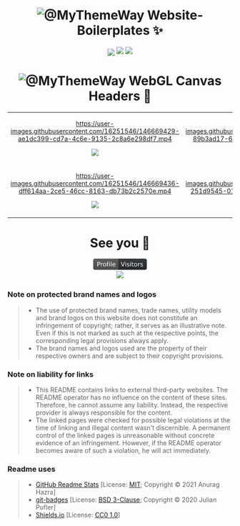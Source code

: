 <div align="center">

# <img src="https://avatars.githubusercontent.com/u/52597090?s=60&amp;v=4" alt="@MyThemeWay" size="25" height="25" width="25"></img> Website-Boilerplates :sparkles:
<img align="center" src="https://i.redd.it/txxr1z113ib61.gif" width="804"/>
<a href="https://github.com/MyThemeWay/Dark-Particle" title="Explore this" target="_blank"><img src="https://github-readme-stats.vercel.app/api/pin/?username=mythemeway&repo=Dark-Particle&text_color=F1F1EB&border_color=050B0E&bg_color=2A2E30&title_color=FFFFFF&icon_color=E28905"/></a>
<a href="https://github.com/MyThemeWay/Light-Particle" title="Explore this" target="_blank"><img src="https://github-readme-stats.vercel.app/api/pin/?username=mythemeway&repo=Light-Particle&border_color=050B0E&title_color=2A2E30&icon_color=2F80ED" /></a>

# <img src="https://avatars.githubusercontent.com/u/52597090?s=60&amp;v=4" alt="@MyThemeWay" size="25" height="25" width="25"></img> WebGL Canvas Headers :ghost:

<table>

<tr>
<td align="center" valign="top" width="500px">
<p></p>

https://user-images.githubusercontent.com/16251546/146669429-ae1dc399-cd7a-4c6e-9135-2c8a6e298df7.mp4

<a href="https://github.com/MyThemeWay/mtw-canvas-malachite" title="Explore this" target="_blank"><img src="https://github-readme-stats.vercel.app/api/pin/?username=MyThemeWay&repo=mtw-canvas-malachite&text_color=F1F1EB&border_color=050B0E&bg_color=212426&title_color=FFFFFF&icon_color=E28905" /></a><span> </span>

</td>
<td align="center" valign="top" width="500px">
<p></p>

https://user-images.githubusercontent.com/16251546/146669386-89b3ad17-6424-47a3-9f23-f779eeb2db2d.mp4

<a href="https://github.com/MyThemeWay/mtw-canvas-disks" title="Explore this" target="_blank"><img src="https://github-readme-stats.vercel.app/api/pin/?username=MyThemeWay&repo=mtw-canvas-disks&text_color=F1F1EB&border_color=050B0E&bg_color=2A2E30&title_color=FFFFFF&icon_color=E28905" /></a><span> </span>

</td>
</tr>

<tr>
<td align="center" valign= width="500px">
<p></p>

https://user-images.githubusercontent.com/16251546/146669436-dff614aa-2ce5-46cc-8163-db73b2c2570e.mp4

<a href="https://github.com/MyThemeWay/mtw-canvas-spiral" title="Explore this" target="_blank"><img src="https://github-readme-stats.vercel.app/api/pin/?username=MyThemeWay&repo=mtw-canvas-spiral&text_color=F1F1EB&border_color=050B0E&bg_color=2A2E30&title_color=FFFFFF&icon_color=E28905" /></a><span> </span>

</td>
<td align="center" valign= width="500px">
<p></p>

https://user-images.githubusercontent.com/16251546/146669441-251d9545-0164-442b-8de4-3a6148481e20.mp4

<a href="https://github.com/MyThemeWay/mtw-canvas-blacksea" title="Explore this" target="_blank"><img src="https://github-readme-stats.vercel.app/api/pin/?username=MyThemeWay&repo=mtw-canvas-blacksea&text_color=F1F1EB&border_color=050B0E&bg_color=212426&title_color=FFFFFF&icon_color=E28905" /></a><span> </span>

</td>
</tr>
</table>

# See you :wave:
<img alt="&nbsp;pending..." height=25 src="https://raw.githubusercontent.com/sitdisch/cloud/master/badges/mytoolkit/Profile-Visitors-2A2E30.svg"/></img><br>
<img height=24 src="https://badges.pufler.dev/visits/mythemeway/.github?label=&color=blue"/></img>
</div>

### Note on protected brand names and logos
> * The use of protected brand names, trade names, utility models and brand logos on this website does not constitute an infringement of copyright; rather, it serves as an illustrative note. Even if this is not marked as such at the respective points, the corresponding legal provisions always apply.
> * The brand names and logos used are the property of their respective owners and are subject to their copyright provisions.

### Note on liability for links
> * This README contains links to external third-party websites. The README operator has no influence on the content of these sites. Therefore, he cannot assume any liability. Instead, the respective provider is always responsible for the content.
> * The linked pages were checked for possible legal violations at the time of linking and illegal content wasn't discernible. A permanent control of the linked pages is unreasonable without concrete evidence of an infringement. However, if the README operator becomes aware of such a violation, he will act immediately. 

### Readme uses
> * [GitHub Readme Stats](https://github.com/anuraghazra/github-readme-stats "Check it out") [License: [MIT](https://github.com/anuraghazra/github-readme-stats/blob/master/LICENSE "Go there"); Copyright ©️ 2021 Anurag Hazra]
> * [git-badges](https://github.com/puf17640/git-badges "Check it out") [License: [BSD&nbsp;3-Clause](https://github.com/puf17640/git-badges/blob/master/LICENSE "Go there"); Copyright ©️ 2020 Julian Pufler]
> * [Shields.io](https://github.com/badges/shields "Check it out") [License: [CC0&nbsp;1.0](https://github.com/badges/shields/blob/master/LICENSE "Go there")] 
